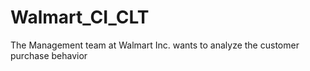 # Walmart_CI_CLT
The Management team at Walmart Inc. wants to analyze the customer purchase behavior
